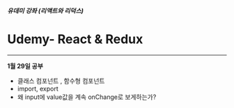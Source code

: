 ##### 유데미 강좌 (리액트와 리덕스)
# Udemy- React & Redux

* * *

**1월 29일 공부**

+ 클래스 컴포넌트 , 함수형 컴포넌트
+ import, export
+ 왜 input에 value값을 계속 onChange로 보게하는가?

